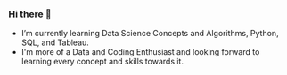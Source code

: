 ### Hi there 👋

* I’m currently learning Data Science Concepts and Algorithms, Python, SQL, and Tableau.
* I'm more of a Data and Coding Enthusiast and looking forward to learning every concept and skills towards it.


